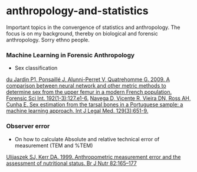 # anthropology-and-statistics
Important topics in the convergence of statistics and anthropology. The focus is on my background, thereby on biological and forensic anthropology. Sorry ethno people.

### Machine Learning in Forensic Anthropology

* Sex classification

[du Jardin P1, Ponsaillé J, Alunni-Perret V, Quatrehomme G. 2009. A comparison between neural network and other metric methods to determine sex from the upper femur in a modern French population. Forensic Sci Int. 192(1-3):127.e1-6.](http://www.ncbi.nlm.nih.gov/pubmed/19733989)
[Navega D, Vicente R, Vieira DN, Ross AH, Cunha E. Sex estimation from the tarsal bones in a Portuguese sample: a machine learning approach. Int J Legal Med. 129(3):651-9.](http://www.ncbi.nlm.nih.gov/pubmed/25186617)


### Observer error

* On how to calculate Absolute and relative technical error of measurement (TEM and %TEM)

[Ulijaszek SJ, Kerr DA. 1999. Anthropometric measurement error and the assessment of nutritional status. Br J Nutr 82:165–177](http://www.ncbi.nlm.nih.gov/pubmed/10655963)

